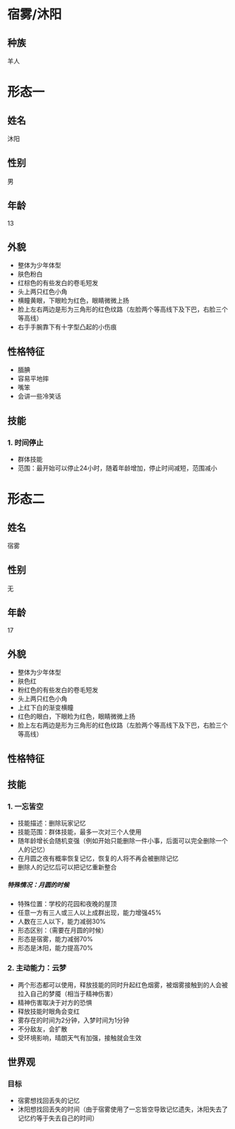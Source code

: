 # 宿雾/沐阳

## 种族
羊人

# 形态一
## 姓名
沐阳

## 性别
男

## 年龄
13

## 外貌
- 整体为少年体型
- 肤色粉白
- 红棕色的有些发白的卷毛短发
- 头上两只红色小角
- 横瞳黄眼，下眼睑为红色，眼睛微微上扬
- 脸上左右两边是形为三角形的红色纹路（左脸两个等高线下及下巴，右脸三个等高线）
- 右手手腕靠下有十字型凸起的小伤痕

## 性格特征
- 腼腆
- 容易平地摔
- 嘴笨
- 会讲一些冷笑话

## 技能
### 1. 时间停止
- 群体技能
- 范围：最开始可以停止24小时，随着年龄增加，停止时间减短，范围减小

# 形态二

## 姓名
宿雾

## 性别
无

## 年龄
17

## 外貌
- 整体为少年体型
- 肤色红
- 粉红色的有些发白的卷毛短发
- 头上两只红色小角
- 上红下白的渐变横瞳
- 红色的眼白，下眼睑为红色，眼睛微微上扬
- 脸上左右两边是形为三角形的红色纹路（左脸两个等高线下及下巴，右脸三个等高线）

## 性格特征


## 技能
### 1. 一忘皆空
- 技能描述：删除玩家记忆
- 技能范围：群体技能，最多一次对三个人使用
- 随年龄增长会随机变强（例如开始只能删除一件小事，后面可以完全删除一个人的记忆）
- 在月圆之夜有概率恢复记忆，恢复的人将不再会被删除记忆
- 删除人的记忆后可以把记忆重新整合

##### 特殊情况：月圆的时候
- 特殊位置：学校的花园和夜晚的屋顶
- 任意一方有三人或三人以上成群出现，能力增强45%
- 人数在三人以下，能力减弱30%
- 形态区别：（需要在月圆的时候）
- 形态是宿雾，能力减弱70%
- 形态是沐阳，能力提高70%

### 2. 主动能力：云梦
- 两个形态都可以使用，释放技能的同时升起红色烟雾，被烟雾接触到的人会被拉入自己的梦魇（相当于精神伤害）
- 精神伤害取决于对方的恐惧
- 释放技能时眼角会变红
- 雾存在的时间为2分钟，入梦时间为1分钟
- 不分敌友，会扩散
- 受环境影响，晴朗天气有加强，接触就会生效



## 世界观
### 目标
- 宿雾想找回丢失的记忆
- 沐阳想找回丢失的时间（由于宿雾使用了一忘皆空导致记忆遗失，沐阳失去了记忆约等于失去自己的时间）
